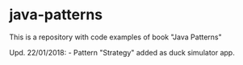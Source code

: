 # java-patterns
This is a repository with code examples of book "Java Patterns"

Upd. 22/01/2018:
	- Pattern "Strategy" added as duck simulator app.

